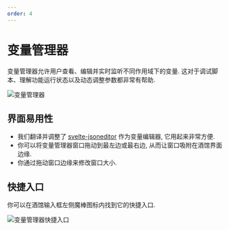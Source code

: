 ```yaml
---
order: 4
---
```


# 变量管理器

变量管理器允许用户查看、编辑并实时监听不同作用域下的变量. 这对于调试脚本、理解功能运行状态以及动态调整参数都非常有帮助. 

![变量管理器](/变量管理器.gif)

## 界面易用性

- 我们翻译并调整了 [svelte-jsoneditor](https://github.com/josdejong/svelte-jsoneditor) 作为变量编辑器, 它用起来非常方便.
- 你可以将变量管理器窗口拖动到最左边或最右边, 从而让窗口吸附在酒馆界面边缘.
- 你通过拖动窗口边缘来修改窗口大小.

## 快捷入口

你可以在酒馆输入框左侧魔棒图标内找到它的快捷入口.

![变量管理器快捷入口](/变量管理器快捷入口.png)